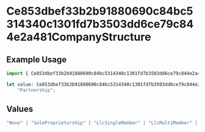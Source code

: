 # Ce853dbef33b2b91880690c84bc5314340c1301fd7b3503dd6ce79c844e2a481CompanyStructure

## Example Usage

```typescript
import { Ce853dbef33b2b91880690c84bc5314340c1301fd7b3503dd6ce79c844e2a481CompanyStructure } from "@wingspan/payments/sdk/models/shared";

let value: Ce853dbef33b2b91880690c84bc5314340c1301fd7b3503dd6ce79c844e2a481CompanyStructure =
    "Partnership";
```

## Values

```typescript
"None" | "SoleProprietorship" | "LlcSingleMember" | "LlcMultiMember" | "CorporationS" | "LLCCorporationS" | "LLCCorporationC" | "LLCPartnership" | "CorporationC" | "Partnership"
```